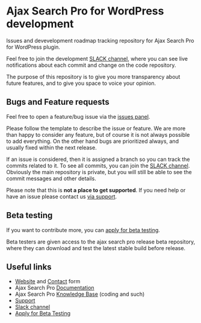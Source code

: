 # Ajax Search Pro for WordPress development
Issues and devevelopment roadmap tracking repository for Ajax Search Pro for WordPress plugin.

Feel free to join the development [SLACK channel](https://join.slack.com/t/ernestmarcinko/shared_invite/zt-24i3vq4zm-5foeqK_sa4Jik1xReJmxJA), where you can see live notifications about each commit and change on the code repository.

The purpose of this repository is to give you more transparency about future features, and to give you space to voice your opinion.

## Bugs and Feature requests
Feel free to open a feature/bug issue via the [issues panel](https://github.com/WPDreams/ajax-search-pro-development/issues/new/choose).

Please follow the template to describe the issue or feature. We are more than happy to consider any feature, but of course it is not always possible to add everything. On the other hand bugs are prioritized always, and usually fixed within the next release.

If an issue is considered, then it is assigned a branch so you can track the commits related to it. To see all commits, you can join the [SLACK channel](https://join.slack.com/t/ernestmarcinko/shared_invite/zt-24i3vq4zm-5foeqK_sa4Jik1xReJmxJA). Obviously the main repository is private, but you will still be able to see the commit messages and other details.

Please note that this is **not a place to get supported**. If you need help or have an issue please contact us [via support](https://wp-dreams.com/open-support-ticket-step-1/).

## Beta testing
If you want to contribute more, you can [apply for beta testing](https://beta.ajaxsearchpro.com/development-roadmap-beta-testing/).

Beta testers are given access to the ajax search pro release beta repository, where they can download and test the latest stable build before release.

## Useful links
- [Website](https://ajaxsearchpro.com/) and [Contact](https://ajaxsearchpro.com/contact/) form
- Ajax Search Pro [Documentation](https://documentation.ajaxsearchpro.com/)
- Ajax Search Pro [Knowledge Base](https://knowledgebase.ajaxsearchpro.com/) (coding and such)
- [Support](https://wp-dreams.com/open-support-ticket-step-1/)
- [Slack channel](https://join.slack.com/t/ernestmarcinko/shared_invite/zt-24i3vq4zm-5foeqK_sa4Jik1xReJmxJA)
- [Apply for Beta Testing](https://beta.ajaxsearchpro.com/development-roadmap-beta-testing/)
